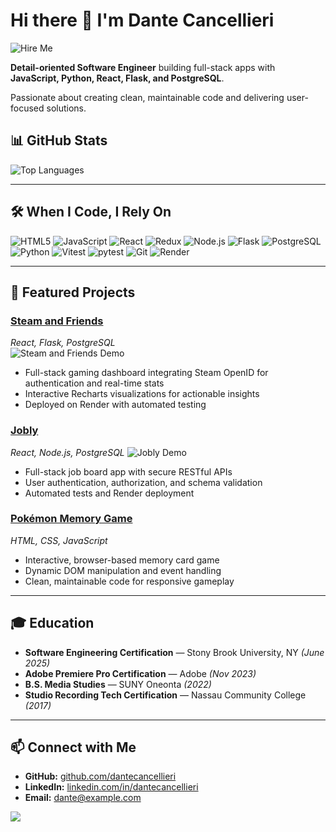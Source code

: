 # Hi there 👋 I'm Dante Cancellieri

![Hire Me](https://img.shields.io/badge/Hire%20Me-Let's%20Talk!-blue)

**Detail-oriented Software Engineer** building full-stack apps with **JavaScript, Python, React, Flask, and PostgreSQL**. 
<p>Passionate about creating clean, maintainable code and delivering user-focused solutions.</p>


## 📊 GitHub Stats
![Top Languages](https://github-readme-stats.vercel.app/api/top-langs/?username=dantec97&layout=compact&theme=radical)

---

## 🛠 When I Code, I Rely On

<p>
  <img alt="HTML5" src="https://img.shields.io/badge/-HTML5-E34F26?style=flat-square&logo=html5&logoColor=white" />
  <img alt="JavaScript" src="https://img.shields.io/badge/-JavaScript-F7DF1E?style=flat-square&logo=javascript&logoColor=black" />
  <img alt="React" src="https://img.shields.io/badge/-React-61DAFB?style=flat-square&logo=react&logoColor=black" />
  <img alt="Redux" src="https://img.shields.io/badge/-Redux-764ABC?style=flat-square&logo=redux&logoColor=white" />
  <img alt="Node.js" src="https://img.shields.io/badge/-Node.js-43853D?style=flat-square&logo=node.js&logoColor=white" />
  <img alt="Flask" src="https://img.shields.io/badge/-Flask-000000?style=flat-square&logo=flask&logoColor=white" />
  <img alt="PostgreSQL" src="https://img.shields.io/badge/-PostgreSQL-316192?style=flat-square&logo=postgresql&logoColor=white" />
  <img alt="Python" src="https://img.shields.io/badge/-Python-3776AB?style=flat-square&logo=python&logoColor=white" />
  <img alt="Vitest" src="https://img.shields.io/badge/-Vitest-646cff?style=flat-square&logo=vitest&logoColor=white" />
  <img alt="pytest" src="https://img.shields.io/badge/-pytest-009dcb?style=flat-square&logo=pytest&logoColor=white" />
  <img alt="Git" src="https://img.shields.io/badge/-Git-F05032?style=flat-square&logo=git&logoColor=white" />
  <img alt="Render" src="https://img.shields.io/badge/-Render-FF3D00?style=flat-square&logo=render&logoColor=white" />
</p>

---

## 💼 Featured Projects

### [Steam and Friends](#)
*React, Flask, PostgreSQL*  
![Steam and Friends Demo](https://private-user-images.githubusercontent.com/171862422/504325661-14ddd0b7-b704-4c2e-8eb3-11acab019622.gif?jwt=eyJ0eXAiOiJKV1QiLCJhbGciOiJIUzI1NiJ9.eyJpc3MiOiJnaXRodWIuY29tIiwiYXVkIjoicmF3LmdpdGh1YnVzZXJjb250ZW50LmNvbSIsImtleSI6ImtleTUiLCJleHAiOjE3NjExNTQ2MDMsIm5iZiI6MTc2MTE1NDMwMywicGF0aCI6Ii8xNzE4NjI0MjIvNTA0MzI1NjYxLTE0ZGRkMGI3LWI3MDQtNGMyZS04ZWIzLTExYWNhYjAxOTYyMi5naWY_WC1BbXotQWxnb3JpdGhtPUFXUzQtSE1BQy1TSEEyNTYmWC1BbXotQ3JlZGVudGlhbD1BS0lBVkNPRFlMU0E1M1BRSzRaQSUyRjIwMjUxMDIyJTJGdXMtZWFzdC0xJTJGczMlMkZhd3M0X3JlcXVlc3QmWC1BbXotRGF0ZT0yMDI1MTAyMlQxNzMxNDNaJlgtQW16LUV4cGlyZXM9MzAwJlgtQW16LVNpZ25hdHVyZT1iNTFkMWI2YmM5OWU5ZGVhM2RlY2YyZWVjNmMxY2ExYzU0MGRkZGM2ZmQ5YTI3NDBlOGQyZjQwMmVlYWU3MjcxJlgtQW16LVNpZ25lZEhlYWRlcnM9aG9zdCJ9.z2l8pe3g7V87_7M0d9Xn3aPyz-b0cw3nVgEizvKwnBk)




- Full-stack gaming dashboard integrating Steam OpenID for authentication and real-time stats  
- Interactive Recharts visualizations for actionable insights  
- Deployed on Render with automated testing

### [Jobly](#)
*React, Node.js, PostgreSQL*
![Jobly Demo](https://private-user-images.githubusercontent.com/171862422/504332662-785f6cde-713a-4bdb-92a2-8b1676cb7c09.gif?jwt=eyJ0eXAiOiJKV1QiLCJhbGciOiJIUzI1NiJ9.eyJpc3MiOiJnaXRodWIuY29tIiwiYXVkIjoicmF3LmdpdGh1YnVzZXJjb250ZW50LmNvbSIsImtleSI6ImtleTUiLCJleHAiOjE3NjExNTU1MTcsIm5iZiI6MTc2MTE1NTIxNywicGF0aCI6Ii8xNzE4NjI0MjIvNTA0MzMyNjYyLTc4NWY2Y2RlLTcxM2EtNGJkYi05MmEyLThiMTY3NmNiN2MwOS5naWY_WC1BbXotQWxnb3JpdGhtPUFXUzQtSE1BQy1TSEEyNTYmWC1BbXotQ3JlZGVudGlhbD1BS0lBVkNPRFlMU0E1M1BRSzRaQSUyRjIwMjUxMDIyJTJGdXMtZWFzdC0xJTJGczMlMkZhd3M0X3JlcXVlc3QmWC1BbXotRGF0ZT0yMDI1MTAyMlQxNzQ2NTdaJlgtQW16LUV4cGlyZXM9MzAwJlgtQW16LVNpZ25hdHVyZT0zMzA2NjBkMzc3YjhmNzAxNzg3NzFmNGQ0NWRjY2Q5YzVkMTUxNTVhMTBjNzQ1NzEzZmE4NDI4OWQzZTY5NDYwJlgtQW16LVNpZ25lZEhlYWRlcnM9aG9zdCJ9.WnPDdSm8ya323Yv8xzzvAFLK8rapi3sB5XdaIv9CDck)
- Full-stack job board app with secure RESTful APIs  
- User authentication, authorization, and schema validation  
- Automated tests and Render deployment

### [Pokémon Memory Game](#)
*HTML, CSS, JavaScript*  
- Interactive, browser-based memory card game  
- Dynamic DOM manipulation and event handling  
- Clean, maintainable code for responsive gameplay

---

## 🎓 Education

- **Software Engineering Certification** — Stony Brook University, NY *(June 2025)*  
- **Adobe Premiere Pro Certification** — Adobe *(Nov 2023)*  
- **B.S. Media Studies** — SUNY Oneonta *(2022)*  
- **Studio Recording Tech Certification** — Nassau Community College *(2017)*

---

## 📫 Connect with Me

- **GitHub:** [github.com/dantecancellieri](https://github.com/dantecancellieri)  
- **LinkedIn:** [linkedin.com/in/dantecancellieri](https://linkedin.com/in/dantecancellieri)  
- **Email:** dante@example.com  

![](https://komarev.com/ghpvc/?username=dantecancellieri&color=blue)

<!--
**dantec97/dantec97** is a ✨ _special_ ✨ repository because its `README.md` (this file) appears on your GitHub profile.

Here are some ideas to get you started:

- 🔭 I’m currently working on ...
- 🌱 I’m currently learning ...
- 👯 I’m looking to collaborate on ...
- 🤔 I’m looking for help with ...
- 💬 Ask me about ...
- 📫 How to reach me: ...
- 😄 Pronouns: ...
- ⚡ Fun fact: ...
-->
